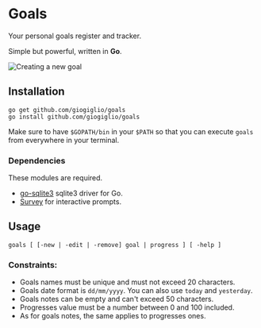 # Goals
Your personal goals register and tracker.

Simple but powerful, written in __Go__.

![Creating a new goal ](https://image.ibb.co/gHFKVA/ezgif-com-gif-maker-2.gif)

## Installation
```
go get github.com/giogiglio/goals
go install github.com/giogiglio/goals
```

Make sure to have `$GOPATH/bin` in your `$PATH` so that you can execute `goals` from everywhere in your terminal.

### Dependencies
These modules are required.
- [go-sqlite3](https://github.com/mattn/go-sqlite3) sqlite3 driver for Go.
- [Survey](https://github.com/AlecAivazis/survey) for interactive prompts.

## Usage
```
goals [ [-new | -edit | -remove] goal | progress ] [ -help ]
```

### Constraints:
- Goals names must be unique and must not exceed 20 characters.
- Goals date format is `dd/mm/yyyy`. You can also use `today` and `yesterday`.
- Goals notes can be empty and can't exceed 50 characters.
- Progresses value must be a number between 0 and 100 included.
- As for goals notes, the same applies to progresses ones.
